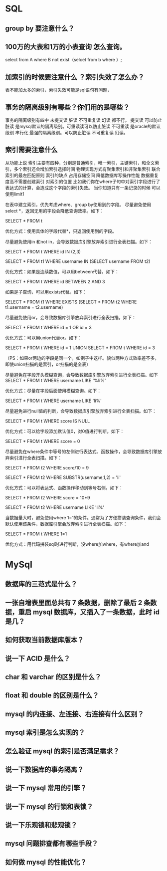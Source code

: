 # SQL
## group by 要注意什么？
## 100万的大表和1万的小表查询 怎么查询。
select from A where B not exist（selcet from b where ）;

## 加索引的时候要注意什么 ？索引失效了怎么办？
表不能加太多的索引，索引失效可能是sql语句有问题，

## 事务的隔离级别有哪些？你们用的是哪些？
事务的隔离级别有四中 未提交读 脏读 不可重复读 幻读 都不行。 提交读 可以防止脏读 是mysql默认的隔离级别。可重读读可以防止脏读 不可重读 是oracle的默认级别
串行化 最强的隔离级别。可以防止脏读 不可重复读 幻读。

## 索引需要注意什么
从功能上说 索引主要有四种，分别是普通索引，唯一索引，主键索引，和全文索引，多个索引还会增加索引选择时间
物理实现方式有聚集索引和非聚集索引
联合索引的最左匹配原则
索引的缺点 占用存储空间 降低数据库写操作性能
数据重复度高不需要创建索引
对索引的位置 比如我们你在where子句中对索引字段进行了表达式的计算，会造成这个字段的索引失效。
当你知道只有一条记录的时候 可以使用limit1

在表中建立索引，优先考虑where、group by使用到的字段。
尽量避免使用select *，返回无用的字段会降低查询效率。如下：

SELECT * FROM t 

优化方式：使用具体的字段代替*，只返回使用到的字段。

 
尽量避免使用in 和not in，会导致数据库引擎放弃索引进行全表扫描。如下：

SELECT * FROM t WHERE id IN (2,3)

SELECT * FROM t1 WHERE username IN (SELECT username FROM t2)

优化方式：如果是连续数值，可以用between代替。如下：

SELECT * FROM t WHERE id BETWEEN 2 AND 3

如果是子查询，可以用exists代替。如下：

SELECT * FROM t1 WHERE EXISTS (SELECT * FROM t2 WHERE t1.username = t2.username)

尽量避免使用or，会导致数据库引擎放弃索引进行全表扫描。如下：

SELECT * FROM t WHERE id = 1 OR id = 3

优化方式：可以用union代替or。如下：

SELECT * FROM t WHERE id = 1
UNION
SELECT * FROM t WHERE id = 3

（PS：如果or两边的字段是同一个，如例子中这样。貌似两种方式效率差不多，即使union扫描的是索引，or扫描的是全表）

 尽量避免在字段开头模糊查询，会导致数据库引擎放弃索引进行全表扫描。如下
SELECT * FROM t WHERE username LIKE '%li%'

优化方式：尽量在字段后面使用模糊查询。如下：

SELECT * FROM t WHERE username LIKE 'li%'

尽量避免进行null值的判断，会导致数据库引擎放弃索引进行全表扫描。如下：

SELECT * FROM t WHERE score IS NULL

优化方式：可以给字段添加默认值0，对0值进行判断。如下：

SELECT * FROM t WHERE score = 0

 尽量避免在where条件中等号的左侧进行表达式、函数操作，会导致数据库引擎放弃索引进行全表扫描。如下：

SELECT * FROM t2 WHERE score/10 = 9

SELECT * FROM t2 WHERE SUBSTR(username,1,2) = 'li'

优化方式：可以将表达式、函数操作移动到等号右侧。如下：

SELECT * FROM t2 WHERE score = 10*9

SELECT * FROM t2 WHERE username LIKE 'li%'

当数据量大时，避免使用where 1=1的条件。通常为了方便拼装查询条件，我们会默认使用该条件，数据库引擎会放弃索引进行全表扫描。如下：

SELECT * FROM t WHERE 1=1

优化方式：用代码拼装sql时进行判断，没where加where，有where加and



# MySql
##  数据库的三范式是什么？
##  一张自增表里面总共有 7 条数据，删除了最后 2 条数据，重启 mysql 数据库，又插入了一条数据，此时 id 是几？
##  如何获取当前数据库版本？
##  说一下 ACID 是什么？
##  char 和 varchar 的区别是什么？
##  float 和 double 的区别是什么？
##  mysql 的内连接、左连接、右连接有什么区别？
##  mysql 索引是怎么实现的？
##  怎么验证 mysql 的索引是否满足需求？
##  说一下数据库的事务隔离？
##  说一下 mysql 常用的引擎？
##  说一下 mysql 的行锁和表锁？
##  说一下乐观锁和悲观锁？
##  mysql 问题排查都有哪些手段？
##  如何做 mysql 的性能优化？
